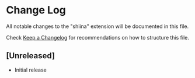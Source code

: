 # Change Log

All notable changes to the "shiina" extension will be documented in this file.

Check [Keep a Changelog](http://keepachangelog.com/) for recommendations on how to structure this file.

## [Unreleased]

- Initial release
